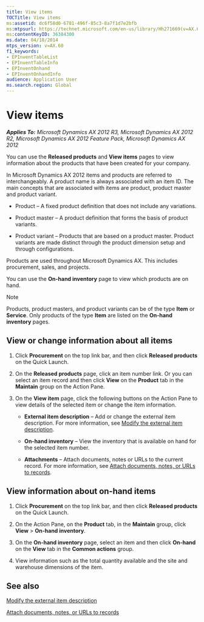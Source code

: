 ```yaml
---
title: View items
TOCTitle: View items
ms:assetid: dc6f58d0-6781-496f-85c3-8a7f1d7e2bfb
ms:mtpsurl: https://technet.microsoft.com/en-us/library/Hh271669(v=AX.60)
ms:contentKeyID: 36384300
ms.date: 04/18/2014
mtps_version: v=AX.60
f1_keywords:
- EPInventTableList
- EPInventTableInfo
- EPInventOnhand
- EPInventOnhandInfo
audience: Application User
ms.search.region: Global
---
```


# View items 


_**Applies To:** Microsoft Dynamics AX 2012 R3, Microsoft Dynamics AX 2012 R2, Microsoft Dynamics AX 2012 Feature Pack, Microsoft Dynamics AX 2012_

You can use the **Released products** and **View items** pages to view information about the products that have been created for your company.

In Microsoft Dynamics AX 2012 items and products are referred to interchangeably. A product name is always associated with an item ID. The main concepts that are associated with items are product, product master and product variant.

  - Product – A fixed product definition that does not include any variations.

  - Product master – A product definition that forms the basis of product variants.

  - Product variant – Products that are based on a product master. Product variants are made distinct through the product dimension setup and through configurations.

Products are used throughout Microsoft Dynamics AX. This includes procurement, sales, and projects.

You can use the **On-hand inventory** page to view which products are on hand.


> [!NOTE]
> <P>Products, product masters, and product variants can be of the type <STRONG>Item</STRONG> or <STRONG>Service</STRONG>. Only products of the type <STRONG>Item</STRONG> are listed on the <STRONG>On-hand inventory</STRONG> pages.</P>



## View or change information about all items

1.  Click **Procurement** on the top link bar, and then click **Released products** on the Quick Launch.

2.  On the **Released products** page, click an item number link. Or you can select an item record and then click **View** on the **Product** tab in the **Maintain** group on the Action Pane.

3.  On the **View item** page, click the following buttons on the Action Pane to view details of the selected item or change the item information.
    
      - **External item description** – Add or change the external item description. For more information, see [Modify the external item description](modify-the-external-item-description.md).
    
      - **On-hand inventory** – View the inventory that is available on hand for the selected item number.
    
      - **Attachments** – Attach documents, notes or URLs to the current record. For more information, see [Attach documents, notes, or URLs to records](attach-documents-notes-or-urls-to-records.md).

## View information about on-hand items

1.  Click **Procurement** on the top link bar, and then click **Released products** on the Quick Launch.

2.  On the Action Pane, on the **Product** tab, in the **Maintain** group, click **View** \> **On-hand inventory**.

3.  On the **On-hand inventory** page, select an item and then click **On-hand** on the **View** tab in the **Common actions** group.

4.  View information such as the total quantity available and the site and warehouse dimensions of the item.

## See also

[Modify the external item description](modify-the-external-item-description.md)

[Attach documents, notes, or URLs to records](attach-documents-notes-or-urls-to-records.md)

  


